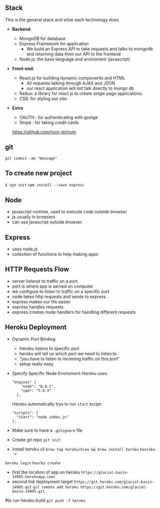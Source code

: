 ## Stack
This is the general stack and what each technology does.

- **Backend**:
  - MongoDB for database
  - Express Framework for application
    - We build an Express API to take requests and talks to mongodb and returning data from our API to the frontend
  - Node.js: the base language and enviroment (javascript)

- **Front-end**:
  - React.js for building dynamic components and HTML
    - All requests talking through AJAX and JSON
    - our react application will not talk directly to mongo db
  - Redux: a library for react js to create single page applications.
  - CSS: for styling our site.
- **Extra**
  - OAUTH : for authenticating with goolge
  - Stripe : for taking credit cards

  https://github.com/nvm-sh/nvm

## git
`git commit -am "message"`

## To create new project
`$ npm init`
`npm install --save express`

## Node
- javascript runtime, used to execute code outside browser
- js usually in browsers
- can use javascript outside browser

## Express
- uses node.js
- collection of functions to help making apps

## HTTP Requests Flow
- server listenst to traffic on a port.
- port is where app is served on computer
- we configure to listen to traffic on a specific port
- node takes http requests and sends to express
- express makes our life easier
- express handles requests.
- express creates route handlers for handling different requests

## Heroku Deployment
- Dynamic Port Binding
  - Heroku listens to specific port
  - heroku will tell us which port we need to listen to.
  - "you have to listen to incoming traffic on this port"
  - setup really easy
- Specify Specific Node Enviroment
  Heroku uses:
  ```
  "engines" {
      "node": "8.8.1",
      "npm": "5.0.3"
    },
  ```
  Heroku automatically trys to run `start` script:
  ```
  "scripts": {
    "start": "node index.js"
  },
  ```
- Make sure to have a `.gitignore` file

- Create git repo
  `git init`

- Install heroku cli
  `brew tap heroku/brew && brew install heroku`
  `heoroku -v`

`heroku login`
`heorku create`
  - first the location of app on heroku
    `https://glacial-basin-14905.herokuapp.com/`
  - second link deployment target
    `https://git.heroku.com/glacial-basin-14905.git`
    `git remote add heroku https://git.heroku.com/glacial-basin-14905.git`

#to run heroku build
`git push -f heroku`
